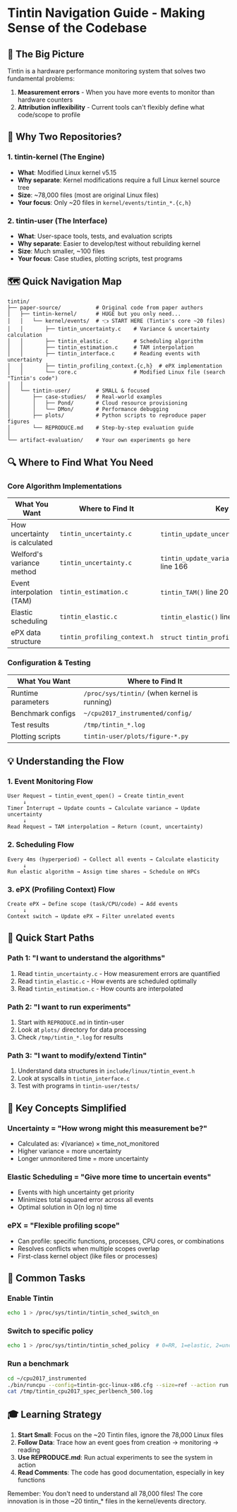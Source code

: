 # Tintin Navigation Guide - Making Sense of the Codebase

## 🎯 The Big Picture

Tintin is a hardware performance monitoring system that solves two fundamental problems:
1. **Measurement errors** - When you have more events to monitor than hardware counters
2. **Attribution inflexibility** - Current tools can't flexibly define what code/scope to profile

## 📁 Why Two Repositories?

### 1. **tintin-kernel** (The Engine)
- **What**: Modified Linux kernel v5.15
- **Why separate**: Kernel modifications require a full Linux kernel source tree
- **Size**: ~78,000 files (most are original Linux files)
- **Your focus**: Only ~20 files in `kernel/events/tintin_*.{c,h}`

### 2. **tintin-user** (The Interface) 
- **What**: User-space tools, tests, and evaluation scripts
- **Why separate**: Easier to develop/test without rebuilding kernel
- **Size**: Much smaller, ~100 files
- **Your focus**: Case studies, plotting scripts, test programs

## 🗺️ Quick Navigation Map

```
tintin/
├── paper-source/           # Original code from paper authors
│   ├── tintin-kernel/      # HUGE but you only need...
│   │   └── kernel/events/  # 👈 START HERE (Tintin's core ~20 files)
│   │       ├── tintin_uncertainty.c    # Variance & uncertainty calculation
│   │       ├── tintin_elastic.c        # Scheduling algorithm
│   │       ├── tintin_estimation.c     # TAM interpolation
│   │       ├── tintin_interface.c      # Reading events with uncertainty
│   │       ├── tintin_profiling_context.{c,h}  # ePX implementation
│   │       └── core.c                  # Modified Linux file (search "Tintin's code")
│   │
│   └── tintin-user/        # SMALL & focused
│       ├── case-studies/   # Real-world examples
│       │   ├── Pond/       # Cloud resource provisioning
│       │   └── DMon/       # Performance debugging
│       ├── plots/          # Python scripts to reproduce paper figures
│       └── REPRODUCE.md    # Step-by-step evaluation guide
│
└── artifact-evaluation/    # Your own experiments go here
```

## 🔍 Where to Find What You Need

### Core Algorithm Implementations

| What You Want | Where to Find It | Key Function |
|--------------|------------------|--------------|
| How uncertainty is calculated | `tintin_uncertainty.c` | `tintin_update_uncertainty()` line 160 |
| Welford's variance method | `tintin_uncertainty.c` | `tintin_update_variance_by_Welfords_method()` line 166 |
| Event interpolation (TAM) | `tintin_estimation.c` | `tintin_TAM()` line 20 |
| Elastic scheduling | `tintin_elastic.c` | `tintin_elastic()` line 24 |
| ePX data structure | `tintin_profiling_context.h` | `struct tintin_profiling_context` line 20 |

### Configuration & Testing

| What You Want | Where to Find It |
|--------------|------------------|
| Runtime parameters | `/proc/sys/tintin/` (when kernel is running) |
| Benchmark configs | `~/cpu2017_instrumented/config/` |
| Test results | `/tmp/tintin_*.log` |
| Plotting scripts | `tintin-user/plots/figure-*.py` |

## 💡 Understanding the Flow

### 1. **Event Monitoring Flow**
```
User Request → tintin_event_open() → Create tintin_event
     ↓
Timer Interrupt → Update counts → Calculate variance → Update uncertainty
     ↓
Read Request → TAM interpolation → Return (count, uncertainty)
```

### 2. **Scheduling Flow**
```
Every 4ms (hyperperiod) → Collect all events → Calculate elasticity
     ↓
Run elastic algorithm → Assign time shares → Schedule on HPCs
```

### 3. **ePX (Profiling Context) Flow**
```
Create ePX → Define scope (task/CPU/code) → Add events
     ↓
Context switch → Update ePX → Filter unrelated events
```

## 🚀 Quick Start Paths

### Path 1: "I want to understand the algorithms"
1. Read `tintin_uncertainty.c` - How measurement errors are quantified
2. Read `tintin_elastic.c` - How events are scheduled optimally
3. Read `tintin_estimation.c` - How counts are interpolated

### Path 2: "I want to run experiments"
1. Start with `REPRODUCE.md` in tintin-user
2. Look at `plots/` directory for data processing
3. Check `/tmp/tintin_*.log` for results

### Path 3: "I want to modify/extend Tintin"
1. Understand data structures in `include/linux/tintin_event.h`
2. Look at syscalls in `tintin_interface.c`
3. Test with programs in `tintin-user/tests/`

## 📝 Key Concepts Simplified

### Uncertainty = "How wrong might this measurement be?"
- Calculated as: √(variance) × time_not_monitored
- Higher variance = more uncertainty
- Longer unmonitered time = more uncertainty

### Elastic Scheduling = "Give more time to uncertain events"
- Events with high uncertainty get priority
- Minimizes total squared error across all events
- Optimal solution in O(n log n) time

### ePX = "Flexible profiling scope"
- Can profile: specific functions, processes, CPU cores, or combinations
- Resolves conflicts when multiple scopes overlap
- First-class kernel object (like files or processes)

## 🔧 Common Tasks

### Enable Tintin
```bash
echo 1 > /proc/sys/tintin/tintin_sched_switch_on
```

### Switch to specific policy
```bash
echo 1 > /proc/sys/tintin/tintin_sched_policy  # 0=RR, 1=elastic, 2=uncertainty-first
```

### Run a benchmark
```bash
cd ~/cpu2017_instrumented
./bin/runcpu --config=tintin-gcc-linux-x86.cfg --size=ref --action run 500
cat /tmp/tintin_cpu2017_spec_perlbench_500.log
```

## 🎓 Learning Strategy

1. **Start Small**: Focus on the ~20 Tintin files, ignore the 78,000 Linux files
2. **Follow Data**: Trace how an event goes from creation → monitoring → reading
3. **Use REPRODUCE.md**: Run actual experiments to see the system in action
4. **Read Comments**: The code has good documentation, especially in key functions

Remember: You don't need to understand all 78,000 files! The core innovation is in those ~20 tintin_* files in the kernel/events directory.